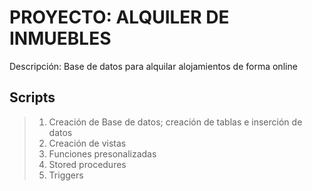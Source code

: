 # PROYECTO: ALQUILER DE INMUEBLES

Descripción: Base de datos para alquilar alojamientos de forma online

## Scripts
> 1) Creación de Base de datos; creación de tablas e inserción de datos
> 2) Creación de vistas
> 3) Funciones presonalizadas
> 4) Stored procedures
> 5) Triggers
